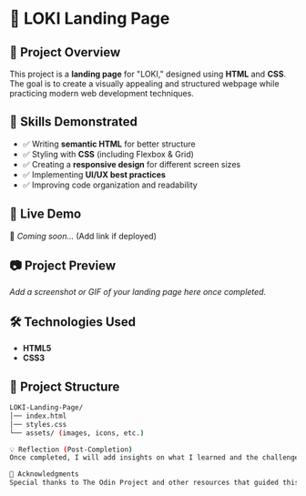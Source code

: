 # 🌟 LOKI Landing Page

## 📌 Project Overview  
This project is a **landing page** for "LOKI," designed using **HTML** and **CSS**. The goal is to create a visually appealing and structured webpage while practicing modern web development techniques.

## 🎯 Skills Demonstrated  
- ✅ Writing **semantic HTML** for better structure  
- ✅ Styling with **CSS** (including Flexbox & Grid)  
- ✅ Creating a **responsive design** for different screen sizes  
- ✅ Implementing **UI/UX best practices**  
- ✅ Improving code organization and readability  

## 🚀 Live Demo  
🔗 _Coming soon..._ (Add link if deployed)  

## 📷 Project Preview  
_Add a screenshot or GIF of your landing page here once completed._

## 🛠️ Technologies Used  
- **HTML5**  
- **CSS3**  

## 📂 Project Structure  
```bash
LOKI-Landing-Page/
│── index.html
│── styles.css
└── assets/ (images, icons, etc.)

💡 Reflection (Post-Completion)
Once completed, I will add insights on what I learned and the challenges I faced.

📝 Acknowledgments
Special thanks to The Odin Project and other resources that guided this project.

